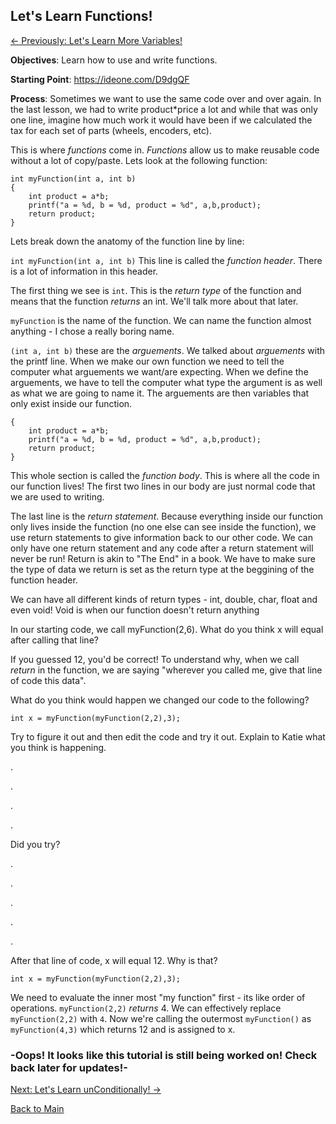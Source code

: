 ## Let's Learn Functions!

[<- Previously: Let's Learn More Variables!](LLVars2.md)


**Objectives**: Learn how to use and write functions.

**Starting Point**: https://ideone.com/D9dgQF

**Process**: 
Sometimes we want to use the same code over and over again. In the last lesson, we had to write product\*price a lot and while that was only one line, imagine how much work it would have been if we calculated the tax for each set of parts (wheels, encoders, etc). 

This is where _functions_ come in. _Functions_ allow us to make reusable code without a lot of copy/paste. Lets look at the following function:

```
int myFunction(int a, int b)
{
    int product = a*b;
    printf("a = %d, b = %d, product = %d", a,b,product);
    return product;
}
```

Lets break down the anatomy of the function line by line:

```int myFunction(int a, int b)``` This line is called the _function header_. There is a lot of information in this header. 

The first thing we see is ```int```. This is the _return type_ of the function and means that the function _returns_ an int. We'll talk more about that later.

```myFunction``` is the name of the function. We can name the function almost anything - I chose a really boring name. 

```(int a, int b)``` these are the _arguements_. We talked about _arguements_ with the printf line. When we make our own function we need to tell the computer what arguements we want/are expecting. When we define the arguements, we have to tell the computer what type the argument is as well as what we are going to name it. The arguements are then variables that only exist inside our function.

```
{
    int product = a*b;
    printf("a = %d, b = %d, product = %d", a,b,product);
    return product;
}
```

This whole section is called the _function body_. This is where all the code in our function lives! The first two lines in our body are just normal code that we are used to writing. 

The last line is the _return statement_. Because everything inside our function only lives inside the function (no one else can see inside the function), we use return statements to give information back to our other code. We can only have one return statement and any code after a return statement will never be run! Return is akin to "The End" in a book. We have to make sure the type of data we return is set as the return type at the beggining of the function header. 

We can have all different kinds of return types - int, double, char, float and even void! Void is when our function doesn't return anything

In our starting code, we call myFunction(2,6). What do you think x will equal after calling that line?

If you guessed 12, you'd be correct! To understand why, when we call _return_ in the function, we are saying "wherever you called me, give that line of code this data". 

What do you think would happen we changed our code to the following?

```
int x = myFunction(myFunction(2,2),3);
```
Try to figure it out and then edit the code and try it out. Explain to Katie what you think is happening. 

.

.

.

.

Did you try?

.

.

.

.

.

After that line of code, x will equal 12. Why is that?
```
int x = myFunction(myFunction(2,2),3);
```
We need to evaluate the inner most "my function" first - its like order of operations. `myFunction(2,2)` _returns_ 4. We can effectively replace `myFunction(2,2)` with `4`.  Now we're calling the outermost `myFunction()` as `myFunction(4,3)` which returns 12 and is assigned to x. 


### -Oops! It looks like this tutorial is still being worked on! Check back later for updates!-

[Next: Let's Learn unConditionally! ->](Conditionals.md)

[Back to Main](../../README.md)
